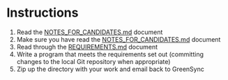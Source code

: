 # Instructions

1. Read the [NOTES_FOR_CANDIDATES.md](NOTES_FOR_CANDIDATES.md) document
1. Make sure you have read the [NOTES_FOR_CANDIDATES.md](NOTES_FOR_CANDIDATES.md) document
1. Read through the [REQUIREMENTS.md](REQUIREMENTS.md) document
1. Write a program that meets the requirements set out (committing changes to the local Git repository when appropriate)
1. Zip up the directory with your work and email back to GreenSync
